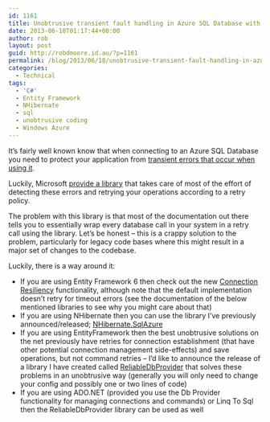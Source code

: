 ```yaml
---
id: 1161
title: Unobtrusive transient fault handling in Azure SQL Database with Entity Framework, Linq To Sql, NHibernate and ADO.NET
date: 2013-06-18T01:17:44+00:00
author: rob
layout: post
guid: http://robdmoore.id.au/?p=1161
permalink: /blog/2013/06/18/unobtrusive-transient-fault-handling-in-azure-sql-database-with-entity-framework-linq-to-sql-nhibernate-and-ado-net/
categories:
  - Technical
tags:
  - 'C#'
  - Entity Framework
  - NHibernate
  - sql
  - unobtrusive coding
  - Windows Azure
---
```

It&#8217;s fairly well known know that when connecting to an Azure SQL Database you need to protect your application from <a href="http://social.technet.microsoft.com/wiki/contents/articles/1541.windows-azure-sql-database-connection-management.aspx" target="_blank">transient errors that occur when using it</a>.

Luckily, Microsoft <a href="http://msdn.microsoft.com/en-us/library/hh680934(v=pandp.50).aspx" target="_blank">provide a library</a> that takes care of most of the effort of detecting these errors and retrying your operations according to a retry policy.

The problem with this library is that most of the documentation out there tells you to essentially wrap every database call in your system in a retry call using the library. Let&#8217;s be honest &#8211; this is a crappy solution to the problem, particularly for legacy code bases where this might result in a major set of changes to the codebase.

Luckily, there is a way around it:

  * <span style="line-height: 14px;">If you are using Entity Framework 6 then check out the new <a href="http://entityframework.codeplex.com/wikipage?title=Connection%20Resiliency%20Spec" target="_blank">Connection Resiliency</a> functionality, although note that the default implementation doesn&#8217;t retry for timeout errors (see the documentation of the below mentioned libraries to see why you might care about that)</span>
  * If you are using NHibernate then you can use the library I&#8217;ve previously announced/released; <a href="https://github.com/robdmoore/nhibernate.sqlazure" target="_blank">NHibernate.SqlAzure</a>
  * If you are using EntityFramework then the best unobtrusive solutions on the net previously have retries for connection establishment (that have other potential connection management side-effects) and save operations, but not command retries &#8211; I&#8217;d like to announce the release of a library I have created called <a href="https://github.com/robdmoore/ReliableDbProvider" target="_blank">ReliableDbProvider</a> that solves these problems in an unobtrusive way (generally you will only need to change your config and possibly one or two lines of code)
  * If you are using ADO.NET (provided you use the Db Provider functionality for managing connections and commands) or Linq To Sql then the ReliableDbProvider library can be used as well